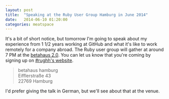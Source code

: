 ```yaml
---
layout: post
title:  "Speaking at the Ruby User Group Hamburg in June 2014"
date:   2014-06-10 01:20:00
categories: meatspace
---
```


It's a bit of short notice, but tomorrow I'm going to speak about my experience from 1 1/2 years working at GitHub and what it's like to work remotely for a company abroad. The Ruby user group will gather at around 7 PM at the [betahaus 2.0](http://hamburg.betahaus.de/). You can let us know that you're coming by signing up on [#rughh's website](http://hamburg.onruby.de/events/ruby-usergroup-hamburg-juni-2014).

> betahaus hamburg  
> Eifflerstraße 43  
> 22769 Hamburg

I'd prefer giving the talk in German, but we'll see about that at the venue.
